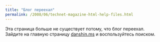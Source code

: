```yaml
---
title: "Блог переехал"
permalink: /2008/06/technet-magazine-html-help-files.html
---
```

Эта страница больше не существует потому, что блог переехал. Зайдите на главную страницу [danshin.ms](http://danshin.ms) и воспользуйтесь поиском.